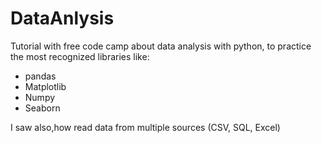 # DataAnlysis
Tutorial with free code camp about data analysis with python, to practice the most recognized libraries like:
 * pandas
 * Matplotlib
* Numpy
* Seaborn
 
 I saw also,how read data from multiple sources (CSV, SQL, Excel)
 
